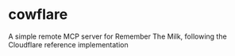 # cowflare
A simple remote MCP server for Remember The Milk, following the Cloudflare reference implementation
